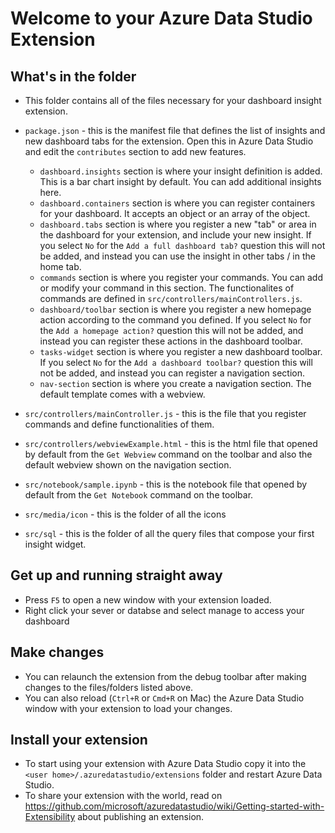 # Welcome to your Azure Data Studio Extension

## What's in the folder
* This folder contains all of the files necessary for your dashboard insight extension.
* `package.json` - this is the manifest file that defines the list of insights and new dashboard tabs for the extension. Open this in Azure Data Studio and edit the `contributes` section to add new features.
  * `dashboard.insights` section is where your insight definition is added. This is a bar chart insight by default. You can add additional insights here.
  * `dashboard.containers` section is where you can register containers for your dashboard. It accepts an object or an array of the object.
  * `dashboard.tabs` section is where you register a new "tab" or area in the dashboard for your extension, and include your new insight. If you select `No` for the `Add a full dashboard tab?` question this will not be added, and instead you can use the insight in other tabs / in the home tab.
  * `commands` section is where you register your commands. You can add or modify your command in this section. The functionalites of commands are defined in `src/controllers/mainControllers.js`.
  * `dashboard/toolbar` section is where you register a new homepage action according to the command you defined. If you select `No` for the `Add a homepage action?` question this will not be added, and instead you can register these actions in the dashboard toolbar.
  * `tasks-widget` section is where you register a new dashboard toolbar. If you select `No` for the `Add a dashboard toolbar?` question this will not be added, and instead you can register a navigation section.
  * `nav-section` section is where you create a navigation section. The default template comes with a webview.


* `src/controllers/mainController.js` - this is the file that you register commands and define functionalities of them.
* `src/controllers/webviewExample.html` - this is the html file that opened by default from the `Get Webview` command on the toolbar and also the default webview shown on the navigation section.
* `src/notebook/sample.ipynb` - this is the notebook file that opened by default from the `Get Notebook` command on the toolbar.
* `src/media/icon` - this is the folder of all the icons
* `src/sql` - this is the folder of all the query files that compose your first insight widget.



## Get up and running straight away
* Press `F5` to open a new window with your extension loaded.
* Right click your sever or databse and select manage to access your dashboard

## Make changes
* You can relaunch the extension from the debug toolbar after making changes to the files/folders listed above.
* You can also reload (`Ctrl+R` or `Cmd+R` on Mac) the Azure Data Studio window with your extension to load your changes.

## Install your extension
* To start using your extension with Azure Data Studio copy it into the `<user home>/.azuredatastudio/extensions` folder and restart Azure Data Studio.
* To share your extension with the world, read on https://github.com/microsoft/azuredatastudio/wiki/Getting-started-with-Extensibility about publishing an extension.
